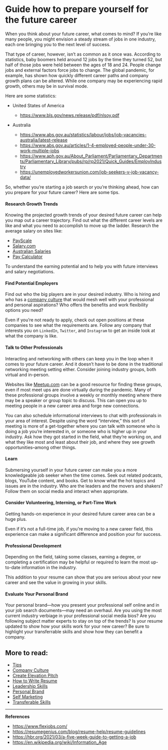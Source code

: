 # Guide how to prepare yourself for the future career

When you think about your future career, what comes to mind? If you’re like many people, you might envision a steady stream of jobs in one industry, each one bringing you to the next level of success.

That type of career, however, isn’t as common as it once was. According to statistics, baby boomers held around 12 jobs by the time they turned 52, but half of those jobs were held between the ages of 18 and 24. People change jobs and external factors force jobs to change. The global pandemic, for example, has shown how quickly different career paths and company growth plans can be altered. While one company may be experiencing rapid growth, others may be in survival mode.

Here are some statistics:

- United States of America
  - https://www.bls.gov/news.release/pdf/nlsoy.pdf

- Australia
  - https://www.abs.gov.au/statistics/labour/jobs/job-vacancies-australia/latest-release
  - https://www.abs.gov.au/articles/1-4-employed-people-under-30-work-multiple-jobs
  - https://www.aph.gov.au/About_Parliament/Parliamentary_Departments/Parliamentary_Library/pubs/rp/rp2021/Quick_Guides/EmployIndustry
  - https://unemployedworkersunion.com/job-seekers-v-job-vacancy-data/

So, whether you’re starting a job search or you’re thinking ahead, how can you prepare for your future career? Here are some tips.

#### Research Growth Trends
Knowing the projected growth trends of your desired future career can help you map out a career trajectory. Find out what the different career levels are like and what you need to accomplish to move up the ladder. Research the average salary on sites like:
- [PayScale](https://www.payscale.com/research/AU/Country=Australia/Salary)
- [Salary.com](https://www.salary.com/) 
- [Australian Salaries](https://www.australiansalaries.com.au/)
- [Pay Calculator](https://paycalculator.com.au/)
  
To understand the earning potential and to help you with future interviews and salary negotiations.

#### Find Potential Employers
Find out who the big players are in your desired industry. Who is hiring and who has a [company culture](./company-culture.md) that would mesh well with your professional and personal aspirations? Who offers the benefits and work flexibility options you need?

Even if you’re not ready to apply, check out open positions at these companies to see what the requirements are. Follow any company that interests you on `LinkedIn`, `Twitter`, and `Instagram` to get an inside look at what the company is like.

#### Talk to Other Professionals
Interacting and networking with others can keep you in the loop when it comes to your future career. And it doesn’t have to be done in the traditional networking meeting setting either. Consider joining industry groups, both virtual and in-person.

Websites like [Meetup.com](https://www.meetup.com/) can be a good resource for finding these groups, even if most meet ups are done virtually during the pandemic. Many of these professional groups involve a weekly or monthly meeting where there may be a speaker or group topic to discuss. This can open you up to meeting people in a new career area and forge new connections.

You can also schedule informational interviews to chat with professionals in your area of interest. Despite using the word “interview,” this sort of meeting is more of a get-together where you can talk with someone who is doing a job you’re interested in, or someone who is higher up in your industry. Ask how they got started in the field, what they’re working on, and what they like most and least about their job, and where they see growth opportunities–among other things.

#### Learn
Submersing yourself in your future career can make you a more knowledgeable job seeker when the time comes. Seek out related podcasts, blogs, YouTube content, and books. Get to know what the hot topics and issues are in the industry. Who are the leaders and the movers and shakers? Follow them on social media and interact when appropriate.

#### Consider Volunteering, Interning, or Part-Time Work
Getting hands-on experience in your desired future career area can be a huge plus. 

Even if it’s not a full-time job, if you’re moving to a new career field, this experience can make a significant difference and position your for success.

#### Professional Development
Depending on the field, taking some classes, earning a degree, or completing a certification may be helpful or required to learn the most up-to-date information in the industry.

This addition to your resume can show that you are serious about your new career and see the value in growing in your skills.

#### Evaluate Your Personal Brand
Your personal brand—how you present your professional self online and in your job search documents—may need an overhaul. Are you using the most current industry verbiage in your professional social media bios? Are you following subject matter experts to stay on top of the trends? Is your resume updated to show how your skills work for your new career? Be sure to highlight your transferrable skills and show how they can benefit a company.


## More to read:
- [Tips](./tips.md)
- [Company Culture](./company-culture.md)
- [Create Elevation Pitch](./create-elevator-pitch.md)
- [How to Write Resume](./how-to-write-resume)
- [Leadership Skills](./leadership-skills.md)
- [Personal Brand](./personal-brand.md)
- [Self Marketing](./self-marketing.md)
- [Transferable Skills](transferable-skills.md)

---
**References**
- https://www.flexjobs.com/
- https://resumegenius.com/blog/resume-help/resume-guidelines
- https://hbr.org/2021/03/a-five-week-guide-to-getting-a-job
- https://en.wikipedia.org/wiki/Information_Age
